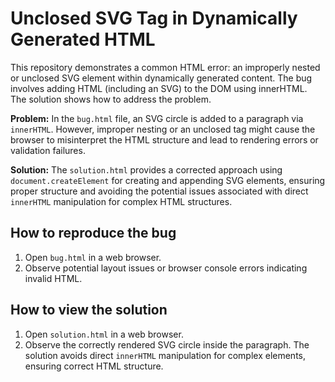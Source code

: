 # Unclosed SVG Tag in Dynamically Generated HTML
This repository demonstrates a common HTML error: an improperly nested or unclosed SVG element within dynamically generated content.  The bug involves adding HTML (including an SVG) to the DOM using innerHTML.  The solution shows how to address the problem.

**Problem:**  In the `bug.html` file, an SVG circle is added to a paragraph via `innerHTML`. However, improper nesting or an unclosed tag might cause the browser to misinterpret the HTML structure and lead to rendering errors or validation failures. 

**Solution:** The `solution.html` provides a corrected approach using `document.createElement` for creating and appending SVG elements, ensuring proper structure and avoiding the potential issues associated with direct `innerHTML` manipulation for complex HTML structures.

## How to reproduce the bug

1. Open `bug.html` in a web browser.
2. Observe potential layout issues or browser console errors indicating invalid HTML. 

## How to view the solution

1. Open `solution.html` in a web browser.
2. Observe the correctly rendered SVG circle inside the paragraph.  The solution avoids direct `innerHTML` manipulation for complex elements, ensuring correct HTML structure.
